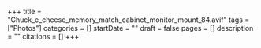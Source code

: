 +++
title = "Chuck_e_cheese_memory_match_cabinet_monitor_mount_84.avif"
tags = ["Photos"]
categories = []
startDate = ""
draft = false
pages = []
description = ""
citations = []
+++
